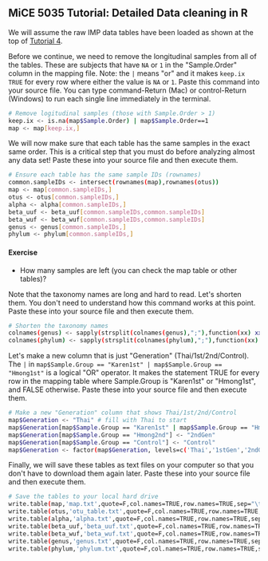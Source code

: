 ## MiCE 5035 Tutorial: Detailed Data cleaning in R

We will assume the raw IMP data tables have been loaded as shown at the top of [Tutorial 4](README.md).

Before we continue, we need to remove the longitudinal samples from all of the tables. These are subjects that have `NA` or `1` in the "Sample.Order" column in the mapping file. Note: the `|` means "or" and it makes `keep.ix` `TRUE` for every row where either the value is `NA` or `1`. Paste this command into your source file. You can type command-Return (Mac) or control-Return (Windows) to run each single line immediately in the terminal. 
```bash
# Remove logitudinal samples (those with Sample.Order > 1)
keep.ix <- is.na(map$Sample.Order) | map$Sample.Order==1
map <- map[keep.ix,]
```

We will now make sure that each table has the same samples in the exact same order. This is a critical step that you must do before analyzing almost any data set! Paste these into your source file and then execute them. 
```bash
# Ensure each table has the same sample IDs (rownames)
common.sampleIDs <- intersect(rownames(map),rownames(otus))
map <- map[common.sampleIDs,]
otus <- otus[common.sampleIDs,]
alpha <- alpha[common.sampleIDs,]
beta_uuf <- beta_uuf[common.sampleIDs,common.sampleIDs]
beta_wuf <- beta_wuf[common.sampleIDs,common.sampleIDs]
genus <- genus[common.sampleIDs,]
phylum <- phylum[common.sampleIDs,]
```
#### Exercise
- How many samples are left (you can check the map table or other tables)?
  
Note that the taxonomy names are long and hard to read. Let's shorten them. You don't need to understand how this command works at this point. Paste these into your source file and then execute them. 
```bash
# Shorten the taxonomy names
colnames(genus) <- sapply(strsplit(colnames(genus),";"),function(xx) xx[length(xx)])
colnames(phylum) <- sapply(strsplit(colnames(phylum),";"),function(xx) xx[length(xx)])
```

Let's make a new column that is just "Generation" (Thai/1st/2nd/Control). The `|` in `map$Sample.Group == "Karen1st" | map$Sample.Group == "Hmong1st"` is a logical "OR" operator. It makes the statement TRUE for every row in the mapping table where Sample.Group is "Karen1st" or "Hmong1st", and FALSE otherwise. Paste these into your source file and then execute them. 
```bash
# Make a new "Generation" column that shows Thai/1st/2nd/Control
map$Generation <- "Thai" # fill with Thai to start
map$Generation[map$Sample.Group == "Karen1st" | map$Sample.Group == "Hmong1st"] <- "1stGen"
map$Generation[map$Sample.Group == "Hmong2nd"] <- "2ndGen"
map$Generation[map$Sample.Group == "Control"] <- "Control"
map$Generation <- factor(map$Generation, levels=c('Thai','1stGen','2ndGen','Control'))
```

Finally, we will save these tables as text files on your computer so that you don't have to download them again later. Paste these into your source file and then execute them. 
```bash
# Save the tables to your local hard drive
write.table(map,'map.txt',quote=F,col.names=TRUE,row.names=TRUE,sep="\t")
write.table(otus,'otu_table.txt',quote=F,col.names=TRUE,row.names=TRUE,sep="\t")
write.table(alpha,'alpha.txt',quote=F,col.names=TRUE,row.names=TRUE,sep="\t")
write.table(beta_uuf,'beta_uuf.txt',quote=F,col.names=TRUE,row.names=TRUE,sep="\t")
write.table(beta_wuf,'beta_wuf.txt',quote=F,col.names=TRUE,row.names=TRUE,sep="\t")
write.table(genus,'genus.txt',quote=F,col.names=TRUE,row.names=TRUE,sep="\t")
write.table(phylum,'phylum.txt',quote=F,col.names=TRUE,row.names=TRUE,sep="\t")
```
